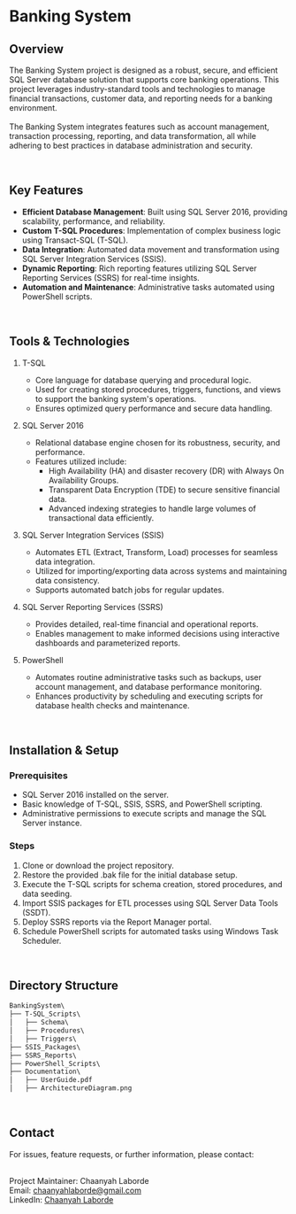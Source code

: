 # Banking System

## Overview
The Banking System project is designed as a robust, secure, and efficient SQL Server database solution that supports core banking operations. This project leverages industry-standard tools and technologies to manage financial transactions, customer data, and reporting needs for a banking environment.
<br><br>
The Banking System integrates features such as account management, transaction processing, reporting, and data transformation, all while adhering to best practices in database administration and security.

<br>

## Key Features
- <b>Efficient Database Management</b>: Built using SQL Server 2016, providing scalability, performance, and reliability.
- <b>Custom T-SQL Procedures</b>: Implementation of complex business logic using Transact-SQL (T-SQL).
- <b>Data Integration</b>: Automated data movement and transformation using SQL Server Integration Services (SSIS).
- <b>Dynamic Reporting</b>: Rich reporting features utilizing SQL Server Reporting Services (SSRS) for real-time insights.
- <b>Automation and Maintenance</b>: Administrative tasks automated using PowerShell scripts.

<br>

## Tools & Technologies
1. T-SQL
    - Core language for database querying and procedural logic.
    - Used for creating stored procedures, triggers, functions, and views to support the banking system's operations.
    - Ensures optimized query performance and secure data handling.

2. SQL Server 2016
    - Relational database engine chosen for its robustness, security, and performance.
    - Features utilized include:
        - High Availability (HA) and disaster recovery (DR) with Always On Availability Groups.
        - Transparent Data Encryption (TDE) to secure sensitive financial data.
        - Advanced indexing strategies to handle large volumes of transactional data efficiently.

3. SQL Server Integration Services (SSIS)
   - Automates ETL (Extract, Transform, Load) processes for seamless data integration.
   - Utilized for importing/exporting data across systems and maintaining data consistency.
   - Supports automated batch jobs for regular updates.
  
4. SQL Server Reporting Services (SSRS)
    - Provides detailed, real-time financial and operational reports.
    - Enables management to make informed decisions using interactive dashboards and parameterized reports.

5. PowerShell
    - Automates routine administrative tasks such as backups, user account management, and database performance monitoring.
    - Enhances productivity by scheduling and executing scripts for database health checks and maintenance.

<br>

## Installation & Setup
### Prerequisites

- SQL Server 2016 installed on the server.
- Basic knowledge of T-SQL, SSIS, SSRS, and PowerShell scripting.
- Administrative permissions to execute scripts and manage the SQL Server instance.

### Steps
1. Clone or download the project repository.
2. Restore the provided .bak file for the initial database setup.
3. Execute the T-SQL scripts for schema creation, stored procedures, and data seeding.
4. Import SSIS packages for ETL processes using SQL Server Data Tools (SSDT).
5. Deploy SSRS reports via the Report Manager portal.
6. Schedule PowerShell scripts for automated tasks using Windows Task Scheduler.

<br>

## Directory Structure
```graphql
BankingSystem\
├── T-SQL_Scripts\
│   ├── Schema\
│   ├── Procedures\
│   ├── Triggers\
├── SSIS_Packages\
├── SSRS_Reports\
├── PowerShell_Scripts\
├── Documentation\
│   ├── UserGuide.pdf
│   ├── ArchitectureDiagram.png
```

<br>

## Contact
For issues, feature requests, or further information, please contact:
<br><br>

Project Maintainer: Chaanyah Laborde <br>
Email: chaanyahlaborde@gmail.com <br>
LinkedIn: [Chaanyah Laborde](https://www.linkedin.com/in/claborde/)
